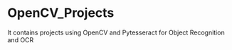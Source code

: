 # OpenCV_Projects
It contains projects using OpenCV and Pytesseract for Object Recognition and OCR 
